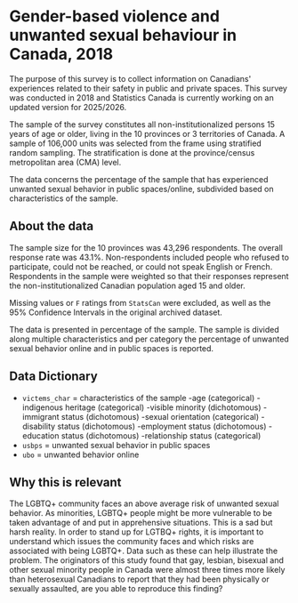 # Gender-based violence and unwanted sexual behaviour in Canada, 2018

The purpose of this survey is to collect information on Canadians' experiences related to their safety in public and private spaces. This survey was conducted in 2018 and Statistics Canada is currently working on an updated version for 2025/2026. 

The sample of the survey constitutes all non-institutionalized persons 15 years of age or older, living in the 10 provinces or 3 territories of Canada. A sample of 106,000 units was selected from the frame using stratified random sampling. The stratification is done at the province/census metropolitan area (CMA) level. 

The data concerns the percentage of the sample that has experienced unwanted sexual behavior in public spaces/online, subdivided based on characteristics of the sample. 


## About the data 

The sample size for the 10 provinces was 43,296 respondents. 
The overall response rate was 43.1%. Non-respondents included people who refused to participate, could not be reached, or could not speak English or French. Respondents in the sample were weighted so that their responses represent the non-institutionalized Canadian population aged 15 and older.

Missing values or `F` ratings from `StatsCan` were excluded, as well as the 95% Confidence Intervals in the original archived dataset.

The data is presented in percentage of the sample. The sample is divided along multiple characteristics and per category the percentage of unwanted sexual behavior online and in public spaces is reported. 

## Data Dictionary

- `victems_char` = characteristics of the sample
	-age (categorical)
	-indigenous heritage (categorical)
	-visible minority (dichotomous)
	-immigrant status (dichotomous)
	-sexual orientation (categorical)
	-disability status (dichotomous)
	-employment status (dichotomous)
	-education status (dichotomous)
	-relationship status (categorical)
- `usbps` = unwanted sexual behavior in public spaces
- `ubo` = unwanted behavior online


## Why this is relevant

The LGBTQ+ community faces an above average risk of unwanted sexual behavior. As minorities, LGBTQ+ people might be more vulnerable to be taken advantage of and put in apprehensive situations. This is a sad but harsh reality. In order to stand up for LGTBQ+ rights, it is important to understand which issues the community faces and which risks are associated with being LGBTQ+. Data such as these can help illustrate the problem. The originators of this study found that gay, lesbian, bisexual and other sexual minority people in Canada were almost three times more likely than heterosexual Canadians to report that they had been physically or sexually assaulted, are you able to reproduce this finding?

